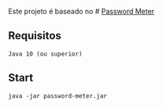 Este projeto é baseado no # [Password Meter](http://www.passwordmeter.com/)

## Requisitos
	Java 10 (ou superior)
	
## Start
	java -jar password-meter.jar
	

	
		